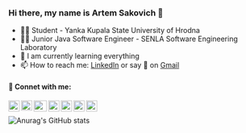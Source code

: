 ### Hi there, my name is Artem Sakovich 👋
- 🧑‍🎓 Student - Yanka Kupala State University of Hrodna
- 👨‍💻 Junior Java Software Engineer - SENLA Software Engineering Laboratory
- 🧠 I am currently learning everything
- 📫 How to reach me: [LinkedIn][linkedin] or say 👋 on [Gmail](mailto:artem.sakovich2001@gmail.com)

#### 🔗 Connet with me:

[<img align="left" alt="vibhorchaudhary | LinkedIn" width="22px" height="22px" src="https://image.flaticon.com/icons/png/512/174/174857.png" />][linkedin]
[<img align="left" alt="vibhorchaudhary | Gmail" width="22px" height="20px" src="https://upload.wikimedia.org/wikipedia/commons/thumb/7/7e/Gmail_icon_%282020%29.svg/512px-Gmail_icon_%282020%29.svg.png" />][gmail]
[<img align="left" alt="vibhorchaudhary | VK" width="26px" height="22px" src="https://cdn.worldvectorlogo.com/logos/vk-com-logo.svg" />][vk]
[<img align="left" alt="vibhorchaudhary | Instagram" width="22px" height="22px" src="https://upload.wikimedia.org/wikipedia/commons/thumb/a/a5/Instagram_icon.png/2048px-Instagram_icon.png" />][instagram]
[<img align="left" alt="vibhorchaudhary | Facebook" width="22px" height="22px"  src="https://upload.wikimedia.org/wikipedia/commons/thumb/f/fb/Facebook_icon_2013.svg/2048px-Facebook_icon_2013.svg.png" />][facebook]
[<img align="left" alt="vibhorchaudhary | Telegram" width="22px" height="22px"  src="https://upload.wikimedia.org/wikipedia/commons/thumb/8/82/Telegram_logo.svg/1024px-Telegram_logo.svg.png" />][telegram]
[<img align="left" alt="vibhorchaudhary | Steam" width="22px" height="22px" src="https://upload.wikimedia.org/wikipedia/commons/thumb/8/83/Steam_icon_logo.svg/2048px-Steam_icon_logo.svg.png" />][steam]
<br/>

![Anurag's GitHub stats](https://github-readme-stats.vercel.app/api?username=ArtemSakovich&show_icons=true&theme=tokyonight)

<!-- BLOG-POST-LIST:END -->
[gmail]: mailto:artem.sakovich2001@gmail.com
[linkedin]: https://www.linkedin.com/in/artem-sakovich-b24b19201/
[instagram]: https://www.instagram.com/artem.sakovich_/
[vk]: https://vk.com/artem.sakovich
[facebook]: https://www.facebook.com/artem.sakovich.92
[telegram]: https://t.me/artemsakovich2001
[steam]: https://steamcommunity.com/id/murderrr666/




